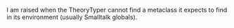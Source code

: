 I am raised when the TheoryTyper cannot find a metaclass it expects to find in its environment (usually Smalltalk globals).
